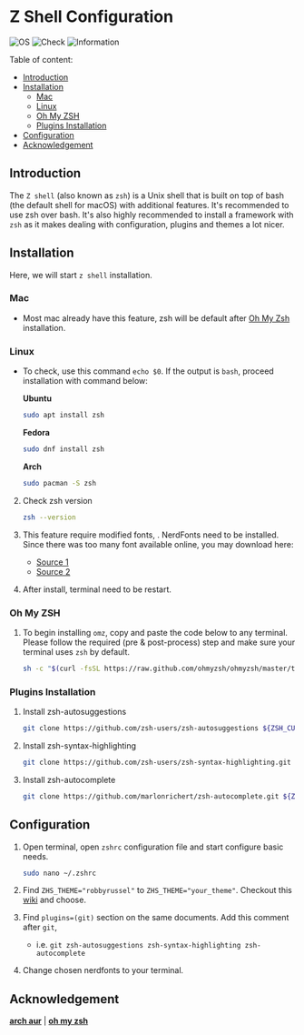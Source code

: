 # Z Shell Configuration

![OS](https://img.shields.io/badge/OS-Linux/Mac-white)
![Check](https://img.shields.io/badge/Status-Pass-brightgreen)
![Information](https://img.shields.io/badge/Information-Terminal-yellow)

Table of content:

- [Introduction](#introduction)
- [Installation](#installation)
  - [Mac](#mac)
  - [Linux](#linux)
  - [Oh My ZSH](#oh-my-zsh)
  - [Plugins Installation](#plugins-installation)
- [Configuration](#configuration)
- [Acknowledgement](#acknowledgement)

## Introduction

The `Z shell` (also known as `zsh`) is a Unix shell that is built on top of bash (the default shell for macOS) with additional features. It's recommended to use zsh over bash. It's also highly recommended to install a framework with `zsh` as it makes dealing with configuration, plugins and themes a lot nicer. 

## Installation

Here, we will start `z shell` installation.

### Mac

 - Most mac already have this feature, zsh will be default after [Oh My Zsh](https://ohmyz.sh/) installation.

### Linux

 - To check, use this command `echo $0`. If the output is `bash`, proceed installation with command below:

   **Ubuntu**

   ```bash
   sudo apt install zsh
   ```

   **Fedora**

   ```bash
   sudo dnf install zsh
   ```

   **Arch**

   ```bash
   sudo pacman -S zsh
   ```

2. Check zsh version

   ```zsh
   zsh --version
   ```

3. This feature require modified fonts, .  NerdFonts need to be installed. Since there was too many font available online, you may download here:
	 - [Source 1](https://www.nerdfonts.com/font-downloads)
	 - [Source 2](https://www.nerdfonts.com/)

4. After install, terminal need to be restart.

### Oh My ZSH

1. To begin installing `omz`, copy and paste the code below to any terminal. Please follow the required (pre & post-process) step and make sure your terminal uses `zsh` by default.

   ```zsh
   sh -c "$(curl -fsSL https://raw.github.com/ohmyzsh/ohmyzsh/master/tools/install.sh)"
   ```

### Plugins Installation

1. Install zsh-autosuggestions

   ```zsh
   git clone https://github.com/zsh-users/zsh-autosuggestions ${ZSH_CUSTOM:-~/.oh-my-zsh/custom}/plugins/zsh-autosuggestions
   ```
   
2. Install zsh-syntax-highlighting

   ```zsh
   git clone https://github.com/zsh-users/zsh-syntax-highlighting.git ${ZSH_CUSTOM:-~/.oh-my-zsh/custom}/plugins/zsh-syntax-highlighting
   ```

3. Install zsh-autocomplete

   ```zsh
   git clone https://github.com/marlonrichert/zsh-autocomplete.git ${ZSH_CUSTOM:-~/.oh-my-zsh/custom}/plugins/zsh-autocomplete
   ```
   
## Configuration

1. Open terminal, open `zshrc` configuration file and start configure basic needs.

   ```zsh
   sudo nano ~/.zshrc
   ```

2. Find `ZHS_THEME="robbyrussel"` to `ZHS_THEME="your_theme"`. Checkout this [wiki](https://github.com/ohmyzsh/ohmyzsh/wiki/Themes) and choose. 

3. Find `plugins=(git)` section on the same documents. Add this comment after `git`, 
	 - i.e. `git zsh-autosuggestions zsh-syntax-highlighting zsh-autocomplete`

4. Change chosen nerdfonts to your terminal.

## Acknowledgement

[**arch aur**](https://aur.archlinux.org/packages/anycable-go) | [**oh my zsh**](https://ohmyz.sh)
